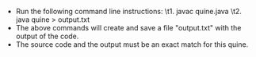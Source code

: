 - Run the following command line instructions:
\t1. javac quine.java
\t2. java quine > output.txt
- The above commands will create and save a file "output.txt" with the output of the code.
- The source code and the output must be an exact match for this quine. 
